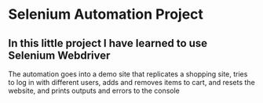 # Selenium Automation Project
## In this little project I have learned to use Selenium Webdriver
The automation goes into a demo site that replicates a shopping site, tries to log in with different users, adds and removes items to cart, and resets the website, and prints outputs and errors to the console

